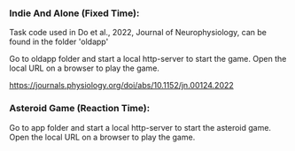 ### Indie And Alone (Fixed Time): 
Task code used in Do et al., 2022, Journal of Neurophysiology, can be found in the folder 'oldapp'

Go to oldapp folder and start a local http-server to start the game. Open the local URL on a browser to play the game.

https://journals.physiology.org/doi/abs/10.1152/jn.00124.2022

### Asteroid Game (Reaction Time):
Go to app folder and start a local http-server to start the asteroid game. Open the local URL on a browser to play the game.



